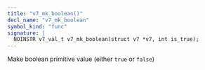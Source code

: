```yaml
---
title: "v7_mk_boolean()"
decl_name: "v7_mk_boolean"
symbol_kind: "func"
signature: |
  NOINSTR v7_val_t v7_mk_boolean(struct v7 *v7, int is_true);
---
```


Make boolean primitive value (either `true` or `false`) 

